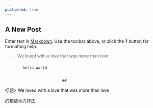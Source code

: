 ```yaml
---
published: true
---
```

## A New Post

Enter text in [Markdown](http://daringfireball.net/projects/markdown/). Use the toolbar above, or click the **?** button for formatting help.
> We loved with a love that was more than love
###

			hello world
            
            
                              ##

标题> We loved with a love that was more than love

的都放地方非法
